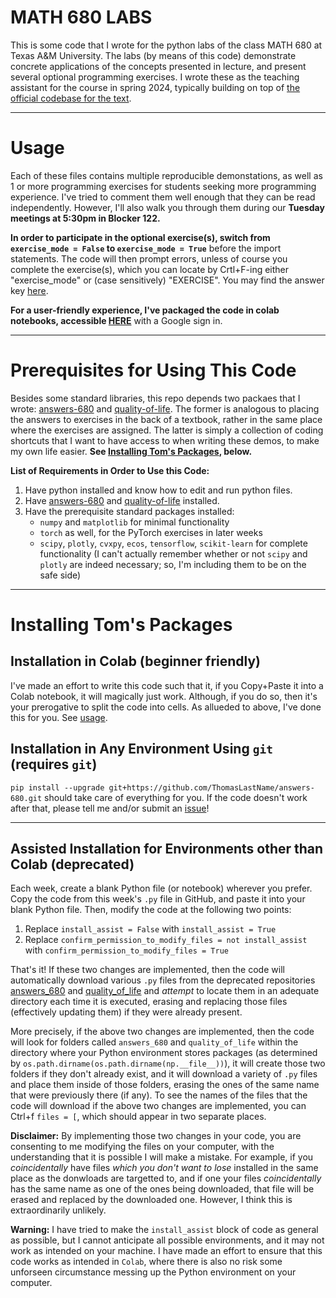 # MATH 680 LABS
This is some code that I wrote for the python labs of the class MATH 680 at Texas A&amp;M University. The labs (by means of this code) demonstrate concrete applications of the concepts presented in lecture, and present several optional programming exercises. I wrote these as the teaching assistant for the course in spring 2024, typically building on top of [the official codebase for the text](https://github.com/foucart/Mathematical_Pictures_at_a_Data_Science_Exhibition).

---

# Usage
Each of these files contains multiple reproducible demonstations, as well as 1 or more programming exercises for students seeking more programming experience. I've tried to comment them well enough that they can be read independently. However, I'll also walk you through them during our **Tuesday meetings at 5:30pm in Blocker 122.**

**In order to participate in the optional exercise(s), switch from `exercise_mode = False` to `exercise_mode = True`** before the import statements. The code will then prompt errors, unless of course you complete the exercise(s), which you can locate by Crtl+F-ing either "exercise_mode" or (case sensitively) "EXERCISE". You may find the answer key [here](https://github.com/ThomasLastName/answers-680).

**For a user-friendly experience, I've packaged the code in colab notebooks, accessible [HERE](https://drive.google.com/drive/folders/1rhDQxKEpeTkqFpTRY6NqJma0naKqD4Nd?usp=drive_link)**  with a Google sign in.

---

# Prerequisites for Using This Code
Besides some standard libraries, this repo depends two packaes that I wrote: [answers-680](https://github.com/ThomasLastName/answers-680) and [quality-of-life](https://github.com/ThomasLastName/quality-of-life). The former is analogous to placing the answers to exercises in the back of a textbook, rather in the same place where the exercises are assigned. The latter is simply a collection of coding shortcuts that I want to have access to when writing these demos, to make my own life easier. **See [Installing Tom's Packages](https://github.com/ThomasLastName/labs_680?tab=readme-ov-file#installation), below.**

**List of Requirements in Order to Use this Code:**
1. Have python installed and know how to edit and run python files.
2. Have [answers-680](https://github.com/ThomasLastName/answers-680) and [quality-of-life](https://github.com/ThomasLastName/quality-of-life) installed.
3. Have the prerequisite standard packages installed:
    * `numpy` and `matplotlib` for minimal functionality
    * `torch` as well, for the PyTorch exercises in later weeks
    * `scipy`, `plotly`, `cvxpy`, `ecos`, `tensorflow`, `scikit-learn` for complete functionality (I can't actually remember whether or not `scipy` and `plotly` are indeed necessary; so, I'm including them to be on the safe side)

---

# Installing Tom's Packages

## Installation in Colab (beginner friendly)

I've made an effort to write this code such that it, if you Copy+Paste it into a Colab notebook, it will magically just work. Although, if you do so, then it's your prerogative to split the code into cells. As allueded to above, I've done this for you. See [usage](https://github.com/ThomasLastName/labs_680?tab=readme-ov-file#usage).


## Installation in Any Environment Using `git` (requires `git`)

`pip install --upgrade git+https://github.com/ThomasLastName/answers-680.git` should take care of everything for you. If the code doesn't work after that, please tell me and/or submit an [issue](https://github.com/ThomasLastName/labs_680/issues)!

---

## Assisted Installation for Environments other than Colab (deprecated)

Each week, create a blank Python file (or notebook) wherever you prefer. Copy the code from this week's `.py` file in GitHub, and paste it into your blank Python file. Then, modify the code at the following two points:
1. Replace `install_assist = False` with `install_assist = True`
2. Replace `confirm_permission_to_modify_files = not install_assist` with `confirm_permission_to_modify_files = True`

That's it! If these two changes are implemented, then the code will automatically download various `.py` files from the deprecated repositories [answers_680](https://github.com/ThomasLastName/answers_680) and [quality_of_life](https://github.com/ThomasLastName/quality_of_life) and _attempt_ to locate them in an adequate directory each time it is executed, erasing and replacing those files (effectively updating them) if they were already present.

More precisely, if the above two changes are implemented, then the code will look for folders called `answers_680` and `quality_of_life` within the directory where your Python environment stores packages (as determined by `os.path.dirname(os.path.dirname(np.__file__))`), it will create those two folders if they don't already exist, and it will download a variety of `.py` files and place them inside of those folders, erasing the ones of the same name that were previously there (if any).  To see the names of the files that the code will download if the above two changes are implemented, you can Ctrl+f `files = [`, which should appear in two separate places.

**Disclaimer:** By implementing those two changes in your code, you are consenting to me modifying the files on your computer, with the understanding that it is possible I will make a mistake. For example, if you _coincidentally_ have files _which you don't want to lose_ installed in the same place as the donwloads are targetted to, and if one your files _coincidentally_ has the same name as one of the ones being downloaded, that file will be erased and replaced by the downloaded one. However, I think this is extraordinarily unlikely.

**Warning:** I have tried to make the `install_assist` block of code as general as possible, but I cannot anticipate all possible environments, and it may not work as intended on your machine. I have made an effort to ensure that this code works as intended in `Colab`, where there is also no risk some unforseen circumstance messing up the Python environment on your computer.
